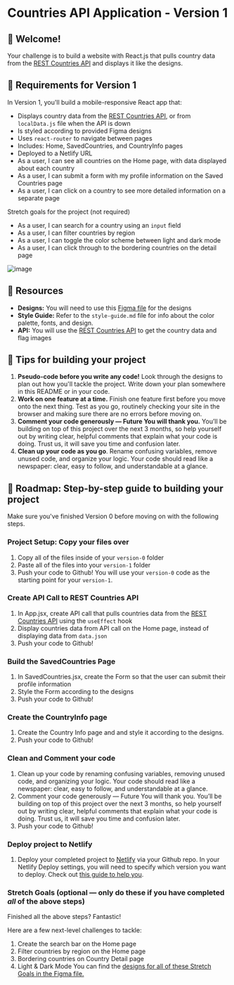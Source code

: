 # Countries API Application - Version 1

## 👋 Welcome!

Your challenge is to build a website with React.js that pulls country data from the [REST Countries API](https://restcountries.com) and displays it like the designs.

## 🎯 Requirements for Version 1

In Version 1, you'll build a mobile-responsive React app that:

- Displays country data from the [REST Countries API](https://restcountries.com), or from `localData.js` file when the API is down
- Is styled according to provided Figma designs
- Uses `react-router` to navigate between pages
- Includes: Home, SavedCountries, and CountryInfo pages
- Deployed to a Netlify URL
- As a user, I can see all countries on the Home page, with data displayed about each country
- As a user, I can submit a form with my profile information on the Saved Countries page 
- As a user, I can click on a country to see more detailed information on a separate page 

Stretch goals for the project (not required)

- As a user, I can search for a country using an `input` field
- As a user, I can filter countries by region
- As a user, I can toggle the color scheme between light and dark mode
- As a user, I can click through to the bordering countries on the detail page

![image](https://github.com/user-attachments/assets/79094b58-6856-4491-8fa5-0a394f85f0b9)


## 🔗 Resources

- **Designs:** You will need to use this [Figma file](https://www.figma.com/design/YuEMNteoQic0h6RRiYprpV/Countries-API-Project?node-id=1045-2&p=f&t=T2oSD2lU7TuxaG13-0) for the designs
- **Style Guide:** Refer to the `style-guide.md` file for info about the color palette, fonts, and design.
- **API:** You will use the [REST Countries API](https://restcountries.com) to get the country data and flag images

## 📝 Tips for building your project

1. **Pseudo-code before you write any code!** Look through the designs to plan out how you'll tackle the project. Write down your plan somewhere in this README or in your code.
2. **Work on one feature at a time.** Finish one feature first before you move onto the next thing. Test as you go, routinely checking your site in the browser and making sure there are no errors before moving on. 
3. **Comment your code generously — Future You will thank you.** You’ll be building on top of this project over the next 3 months, so help yourself out by writing clear, helpful comments that explain what your code is doing. Trust us, it will save you time and confusion later.
4. **Clean up your code as you go**. Rename confusing variables, remove unused code, and organize your logic. Your code should read like a newspaper: clear, easy to follow, and understandable at a glance.

## 🚀 Roadmap: Step-by-step guide to building your project
Make sure you've finished Version 0 before moving on with the following steps.

### Project Setup: Copy your files over 
1. Copy all of the files inside of your `version-0` folder
2. Paste all of the files into your `version-1` folder
3. Push your code to Github! You will use your `version-0` code as the starting point for your `version-1`. 

### Create API Call to REST Countries API
1. In App.jsx, create API call that pulls countries data from the [REST Countries API](https://restcountries.com) using the `useEffect` hook
2. Display countries data from API call on the Home page, instead of displaying data from `data.json`
3. Push your code to Github!

### Build the SavedCountries Page
1. In SavedCountries.jsx, create the Form so that the user can submit their profile information
2. Style the Form according to the designs
3. Push your code to Github!

### Create the CountryInfo page
1. Create the Country Info page and and style it according to the designs.
2. Push your code to Github!

### Clean and Comment your code 
1. Clean up your code by renaming confusing variables, removing unused code, and organizing your logic. Your code should read like a newspaper: clear, easy to follow, and understandable at a glance.
2. Comment your code generously — Future You will thank you. You’ll be building on top of this project over the next 3 months, so help yourself out by writing clear, helpful comments that explain what your code is doing. Trust us, it will save you time and confusion later.
3. Push your code to Github!

### Deploy project to Netlify
1. Deploy your completed project to [Netlify](https://www.netlify.com/) via your Github repo. In your Netlify Deploy settings, you will need to specify which version you want to deploy. Check out [this guide to help you](https://docs.google.com/document/d/18jxCUA0bebCyYaIHy8aaKMgOQH4w5-b-iCGDWpV4K4M/edit?tab=t.jnwta4jrhylr#heading=h.scmsi7a6s9yz).

### Stretch Goals (optional — only do these if you have completed _all_ of the above steps)

Finished all the above steps? Fantastic! 

Here are a few next-level challenges to tackle:
1. Create the search bar on the Home page
2. Filter countries by region on the Home page
3. Bordering countries on Country Detail page
4. Light & Dark Mode
You can find the [designs for all of these Stretch Goals in the Figma file.](https://www.figma.com/design/YuEMNteoQic0h6RRiYprpV/Countries-API-Project?node-id=1032-2&p=f&t=63CpCVNtkWIFmrAK-0) 

